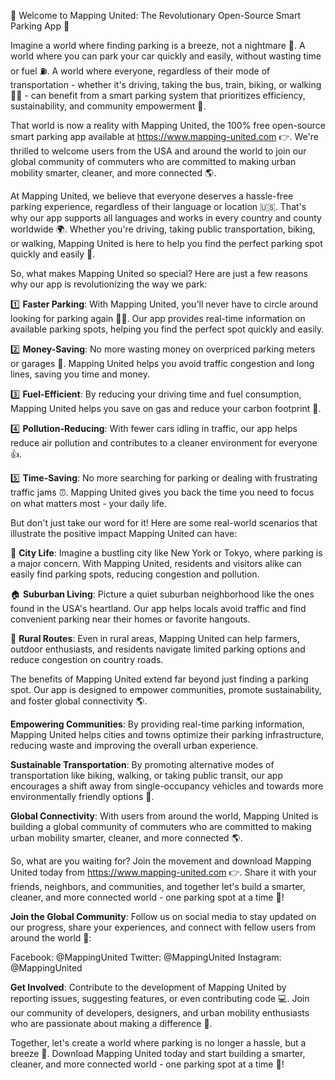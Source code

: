 🚀 Welcome to Mapping United: The Revolutionary Open-Source Smart Parking App 🚀

Imagine a world where finding parking is a breeze, not a nightmare 💪. A world where you can park your car quickly and easily, without wasting time or fuel ⛽️. A world where everyone, regardless of their mode of transportation - whether it's driving, taking the bus, train, biking, or walking 🚶‍♀️ - can benefit from a smart parking system that prioritizes efficiency, sustainability, and community empowerment 💪.

That world is now a reality with Mapping United, the 100% free open-source smart parking app available at https://www.mapping-united.com 👉. We're thrilled to welcome users from the USA and around the world to join our global community of commuters who are committed to making urban mobility smarter, cleaner, and more connected 🌎.

At Mapping United, we believe that everyone deserves a hassle-free parking experience, regardless of their language or location 🇺🇸. That's why our app supports all languages and works in every country and county worldwide 🌍. Whether you're driving, taking public transportation, biking, or walking, Mapping United is here to help you find the perfect parking spot quickly and easily 🔴.

So, what makes Mapping United so special? Here are just a few reasons why our app is revolutionizing the way we park:

1️⃣ **Faster Parking**: With Mapping United, you'll never have to circle around looking for parking again 🙅‍♀️. Our app provides real-time information on available parking spots, helping you find the perfect spot quickly and easily.

2️⃣ **Money-Saving**: No more wasting money on overpriced parking meters or garages 💸. Mapping United helps you avoid traffic congestion and long lines, saving you time and money.

3️⃣ **Fuel-Efficient**: By reducing your driving time and fuel consumption, Mapping United helps you save on gas and reduce your carbon footprint 🚗.

4️⃣ **Pollution-Reducing**: With fewer cars idling in traffic, our app helps reduce air pollution and contributes to a cleaner environment for everyone 👍.

5️⃣ **Time-Saving**: No more searching for parking or dealing with frustrating traffic jams ⏰. Mapping United gives you back the time you need to focus on what matters most - your daily life.

But don't just take our word for it! Here are some real-world scenarios that illustrate the positive impact Mapping United can have:

🌆 **City Life**: Imagine a bustling city like New York or Tokyo, where parking is a major concern. With Mapping United, residents and visitors alike can easily find parking spots, reducing congestion and pollution.

🏠 **Suburban Living**: Picture a quiet suburban neighborhood like the ones found in the USA's heartland. Our app helps locals avoid traffic and find convenient parking near their homes or favorite hangouts.

🌳 **Rural Routes**: Even in rural areas, Mapping United can help farmers, outdoor enthusiasts, and residents navigate limited parking options and reduce congestion on country roads.

The benefits of Mapping United extend far beyond just finding a parking spot. Our app is designed to empower communities, promote sustainability, and foster global connectivity 🌎.

**Empowering Communities**: By providing real-time parking information, Mapping United helps cities and towns optimize their parking infrastructure, reducing waste and improving the overall urban experience.

**Sustainable Transportation**: By promoting alternative modes of transportation like biking, walking, or taking public transit, our app encourages a shift away from single-occupancy vehicles and towards more environmentally friendly options 🌟.

**Global Connectivity**: With users from around the world, Mapping United is building a global community of commuters who are committed to making urban mobility smarter, cleaner, and more connected 🌎.

So, what are you waiting for? Join the movement and download Mapping United today from https://www.mapping-united.com 👉. Share it with your friends, neighbors, and communities, and together let's build a smarter, cleaner, and more connected world - one parking spot at a time 💪!

**Join the Global Community**: Follow us on social media to stay updated on our progress, share your experiences, and connect with fellow users from around the world 📱:

Facebook: @MappingUnited
Twitter: @MappingUnited
Instagram: @MappingUnited

**Get Involved**: Contribute to the development of Mapping United by reporting issues, suggesting features, or even contributing code 💻. Join our community of developers, designers, and urban mobility enthusiasts who are passionate about making a difference 🌟.

Together, let's create a world where parking is no longer a hassle, but a breeze 🔴. Download Mapping United today and start building a smarter, cleaner, and more connected world - one parking spot at a time 💪!